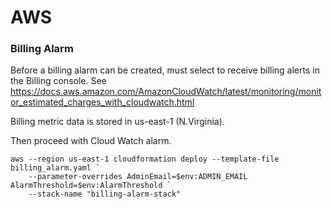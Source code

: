 # AWS

### Billing Alarm 

Before a billing alarm can be created, must select to receive billing alerts in the Billing console. See https://docs.aws.amazon.com/AmazonCloudWatch/latest/monitoring/monitor_estimated_charges_with_cloudwatch.html 

Billing metric data is stored in us-east-1 (N.Virginia). 

Then proceed with Cloud Watch alarm. 

```
aws --region us-east-1 cloudformation deploy --template-file billing_alarm.yaml `
    --parameter-overrides AdminEmail=$env:ADMIN_EMAIL AlarmThreshold=$env:AlarmThreshold `
    --stack-name "billing-alarm-stack"
```